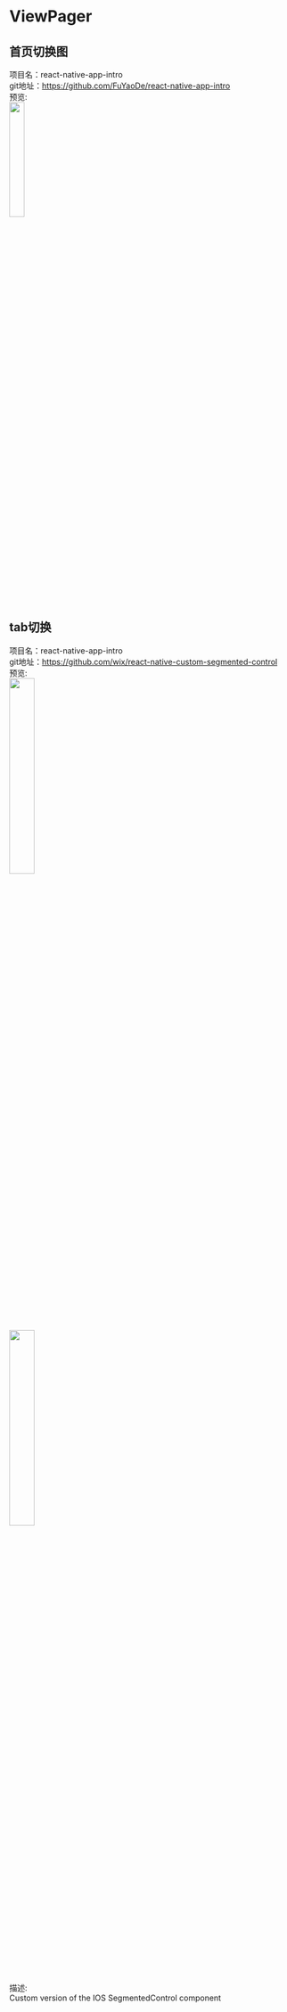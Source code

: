 # ViewPager

## 首页切换图<br>

项目名：react-native-app-intro<br>
git地址：https://github.com/FuYaoDe/react-native-app-intro<br>
预览:<br>
<img src="https://camo.githubusercontent.com/0070607c97ffa385a28618d4b40c6a913a5bfa67/687474703a2f2f692e67697068792e636f6d2f336f366f7a6a4c6f4f6e595458667a4a67512e676966" width="23%"/>
<br>

## tab切换<br>

项目名：react-native-app-intro<br>
git地址：https://github.com/wix/react-native-custom-segmented-control<br>
预览:<br>
<img src="https://github.com/wix/react-native-custom-segmented-control/raw/master/images/my_segmented3.gif" width="30%"/>
<br>
<img src="https://github.com/wix/react-native-custom-segmented-control/raw/master/images/my_segmented6.gif" width="30%"/>
<br>
描述:<br>
Custom version of the IOS SegmentedControl component
<br>
